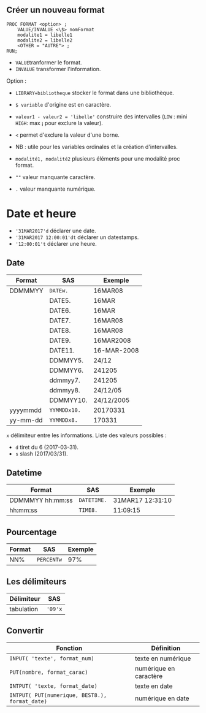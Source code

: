 ## Créer un nouveau format
```
PROC FORMAT <option> ;
	VALUE/INVALUE <\$> nomFormat
	modalite1 = libelle1
	modalite2 = libelle2
	<OTHER = "AUTRE"> ;
RUN;
```

* `VALUE`tranformer le format.
* `INVALUE` transformer l'information.

Option : 
* `LIBRARY=bibliotheque` stocker le format dans une bibliothèque.

* `$ variable` d'origine est en caractère.
* `valeur1 - valeur2 = 'libelle'` construire des intervalles (`LOW` : mini `HIGH`: max ¡ pour exclure la valeur).
* `<` permet d'exclure la valeur d'une borne.
* NB : utile pour les variables ordinales et la création d'intervalles.
* `modalité1, modalité2` plusieurs éléments pour une modalité proc format.

* `""` valeur manquante caractère. 
* `.` valeur manquante numérique.

# Date et heure

* `'31MAR2017'd` déclarer une date. 
* `'31MAR2017 12:00:01'dt` déclarer un datestamps.
* `'12:00:01't` déclarer une heure.

## Date

| Format | SAS | Exemple |
|---|---|---|
| DDMMMYY | `DATEw.` | 16MAR08 |
| | DATE5. | 16MAR
| | DATE6. | 16MAR |
| | DATE7. | 16MAR08 |
| | DATE8. | 16MAR08 |
| | DATE9. | 16MAR2008 |
| | DATE11. | 16-MAR-2008 |
| | DDMMYY5. | 24/12 | 
| | DDMMYY6. | 241205 |
| | ddmmyy7. | 241205 |
| | ddmmyy8. | 24/12/05 |
| | DDMMYY10. | 24/12/2005 |
| yyyymmdd | `YYMMDDx10.` | 20170331
| yy-mm-dd | `YYMMDDx8.` | 170331 |


`x` délimiteur entre les informations. Liste des valeurs possibles :
* `d` tiret du 6 (2017-03-31).
* `s` slash (2017/03/31).

## Datetime

| Format | SAS | Exemple |
|---|---|---|
DDMMMYY hh:mm:ss | `DATETIME.` | 31MAR17 12:31:10 |
hh:mm:ss | `TIME8.` | 11:09:15

## Pourcentage

| Format | SAS | Exemple |
|---|---|---|
| NN% | `PERCENTw` | 97% |

## Les délimiteurs

| Délimiteur | SAS |
|---|---|
| tabulation | `'09'x` |

## Convertir

| Fonction | Définition |
|---|---|
| `INPUT( 'texte', format_num)` | texte en numérique |
| `PUT(nombre, format_carac)` | numérique en caractère |
| `INTPUT( 'texte, format_date)`  | texte en date |
| `INTPUT( PUT(numerique, BEST8.), format_date)` | numérique en date |

